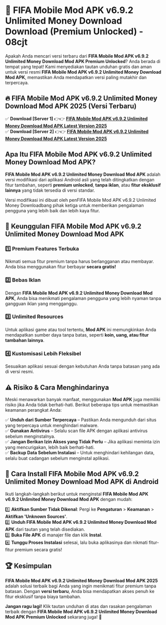 # 🎯 FIFA Mobile Mod APK v6.9.2 Unlimited Money Download  Download (Premium Unlocked) -  08cjt

Apakah Anda mencari versi terbaru dari **FIFA Mobile Mod APK v6.9.2 Unlimited Money Download Mod APK Premium Unlocked**? Anda berada di tempat yang tepat! Kami menyediakan tautan unduhan gratis dan aman untuk versi resmi **FIFA Mobile Mod APK v6.9.2 Unlimited Money Download Mod APK**, memastikan Anda mendapatkan versi paling mutakhir dan terpercaya.

## 🔥 FIFA Mobile Mod APK v6.9.2 Unlimited Money Download Mod APK 2025 (Versi Terbaru)

✅ **Download [Server 1]** 👉👉 [**FIFA Mobile Mod APK v6.9.2 Unlimited Money Download Mod APK Latest Version 2025**](https://momento.my/?title=FIFA_Mobile_Mod_APK_v6.9.2_Unlimited_Money_Download)  
✅ **Download [Server 2]** 👉👉 [**FIFA Mobile Mod APK v6.9.2 Unlimited Money Download Mod APK Latest Version 2025**](https://momento.my/?title=FIFA_Mobile_Mod_APK_v6.9.2_Unlimited_Money_Download)  

## Apa Itu FIFA Mobile Mod APK v6.9.2 Unlimited Money Download Mod APK?

**FIFA Mobile Mod APK v6.9.2 Unlimited Money Download Mod APK** adalah versi modifikasi dari aplikasi Android asli yang telah ditingkatkan dengan fitur tambahan, seperti **premium unlocked**, **tanpa iklan**, atau **fitur eksklusif lainnya** yang tidak tersedia di versi standar.

Versi modifikasi ini dibuat oleh penFIFA Mobile Mod APK v6.9.2 Unlimited Money Downloadbang pihak ketiga untuk memberikan pengalaman pengguna yang lebih baik dan lebih kaya fitur.

## 🎯 Keunggulan FIFA Mobile Mod APK v6.9.2 Unlimited Money Download Mod APK

### 1️⃣ Premium Features Terbuka
Nikmati semua fitur premium tanpa harus berlangganan atau membayar. Anda bisa menggunakan fitur berbayar **secara gratis!**

### 2️⃣ Bebas Iklan
Dengan **FIFA Mobile Mod APK v6.9.2 Unlimited Money Download Mod APK**, Anda bisa menikmati pengalaman pengguna yang lebih nyaman tanpa gangguan iklan yang mengganggu.

### 3️⃣ Unlimited Resources
Untuk aplikasi game atau tool tertentu, **Mod APK** ini memungkinkan Anda mendapatkan sumber daya tanpa batas, seperti **koin, uang, atau fitur tambahan lainnya**.

### 4️⃣ Kustomisasi Lebih Fleksibel
Sesuaikan aplikasi sesuai dengan kebutuhan Anda tanpa batasan yang ada di versi resmi.

## ⚠️ Risiko & Cara Menghindarinya

Meski menawarkan banyak manfaat, menggunakan **Mod APK** juga memiliki risiko jika Anda tidak berhati-hati. Berikut beberapa tips untuk memastikan keamanan perangkat Anda:

✅ **Unduh dari Sumber Terpercaya** – Pastikan Anda mengunduh dari situs yang terpercaya untuk menghindari malware.  
✅ **Gunakan Antivirus** – Selalu scan file APK dengan aplikasi antivirus sebelum menginstalnya.  
✅ **Jangan Berikan Izin Akses yang Tidak Perlu** – Jika aplikasi meminta izin yang mencurigakan, lebih baik berhati-hati.  
✅ **Backup Data Sebelum Instalasi** – Untuk menghindari kehilangan data, selalu buat cadangan sebelum menginstal aplikasi.

## 📌 Cara Install FIFA Mobile Mod APK v6.9.2 Unlimited Money Download Mod APK di Android

Ikuti langkah-langkah berikut untuk menginstal **FIFA Mobile Mod APK v6.9.2 Unlimited Money Download Mod APK** dengan mudah:

1️⃣ **Aktifkan Sumber Tidak Dikenal**: Pergi ke **Pengaturan** > **Keamanan** > **Aktifkan 'Unknown Sources'**.  
2️⃣ **Unduh FIFA Mobile Mod APK v6.9.2 Unlimited Money Download Mod APK** dari tautan yang telah disediakan.  
3️⃣ **Buka File APK** di manajer file dan klik **Instal**.  
4️⃣ **Tunggu Proses Instalasi** selesai, lalu buka aplikasinya dan nikmati fitur-fitur premium secara gratis!

## 🏆 Kesimpulan

**FIFA Mobile Mod APK v6.9.2 Unlimited Money Download Mod APK 2025** adalah solusi terbaik bagi Anda yang ingin menikmati fitur premium tanpa batasan. Dengan **versi terbaru**, Anda bisa mendapatkan akses penuh ke fitur eksklusif tanpa biaya tambahan.

**Jangan ragu lagi!** Klik tautan unduhan di atas dan rasakan pengalaman terbaik dengan **FIFA Mobile Mod APK v6.9.2 Unlimited Money Download Mod APK Premium Unlocked** sekarang juga! 🚀
